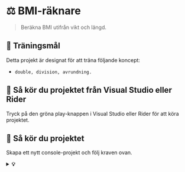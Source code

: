 # ⚖️ BMI-räknare

> Beräkna BMI utifrån vikt och längd.

## 🎯 Träningsmål

Detta projekt är designat för att träna följande koncept:

*   `double, division, avrundning.`

## 🚀 Så kör du projektet från Visual Studio eller Rider

Tryck på den gröna play-knappen i Visual Studio eller Rider för att köra projektet.

## 🚀 Så kör du projektet

Skapa ett nytt console-projekt och följ kraven ovan.

<details>
<summary><strong>💡 </strong></summary>

```csharp
// Program: BMICalculator
// Description: A C# console application to calculate Body Mass Index (BMI).

Console.WriteLine("--- BMI Calculator ---");

Console.Write("Enter your weight in kilograms (e.g., 75.5): ");
string? weightInput = Console.ReadLine();

Console.Write("Enter your height in meters (e.g., 1.75): ");
string? heightInput = Console.ReadLine();

// Try to convert inputs to doubles
if (double.TryParse(weightInput, out double weight) && double.TryParse(heightInput, out double height))
{
    // Ensure height is not zero to avoid division by zero
    if (height > 0)
    {
        // Calculate BMI: weight (kg) / [height (m)]^2
        double bmi = weight / (height * height);

        // Determine the BMI category
        string category;
        if (bmi < 18.5)
        {
            category = "Underweight";
        }
        else if (bmi < 25)
        {
            category = "Normal weight";
        }
        else if (bmi < 30)
        {
            category = "Overweight";
        }
        else
        {
            category = "Obesity";
        }

        // Display the result, rounded to 1 decimal place
        Console.WriteLine($"\nYour BMI is: {Math.Round(bmi, 1):F1}");
        Console.WriteLine($"This is considered: {category}");
    }
    else
    {
        Console.WriteLine("Height must be greater than zero.");
    }
}
else
{
    // Handle invalid input
    Console.WriteLine("Invalid input. Please enter valid numbers for weight and height.");
}

Console.WriteLine("\nPress any key to exit.");
Console.ReadKey();
```

</details>
